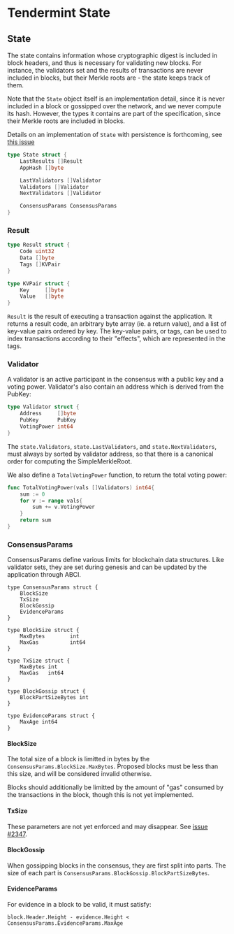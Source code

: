 # Tendermint State

## State

The state contains information whose cryptographic digest is included in block headers, and thus is
necessary for validating new blocks. For instance, the validators set and the results of
transactions are never included in blocks, but their Merkle roots are - the state keeps track of them.

Note that the `State` object itself is an implementation detail, since it is never
included in a block or gossipped over the network, and we never compute
its hash. However, the types it contains are part of the specification, since
their Merkle roots are included in blocks.

Details on an implementation of `State` with persistence is forthcoming, see [this issue](https://github.com/tendermint/tendermint/issues/1152)

```go
type State struct {
    LastResults []Result
    AppHash []byte

    LastValidators []Validator
    Validators []Validator
    NextValidators []Validator

    ConsensusParams ConsensusParams
}
```

### Result

```go
type Result struct {
    Code uint32
    Data []byte
    Tags []KVPair
}

type KVPair struct {
    Key     []byte
    Value   []byte
}
```

`Result` is the result of executing a transaction against the application.
It returns a result code, an arbitrary byte array (ie. a return value),
and a list of key-value pairs ordered by key. The key-value pairs, or tags,
can be used to index transactions according to their "effects", which are
represented in the tags.

### Validator

A validator is an active participant in the consensus with a public key and a voting power.
Validator's also contain an address which is derived from the PubKey:

```go
type Validator struct {
    Address     []byte
    PubKey      PubKey
    VotingPower int64
}
```

The `state.Validators`, `state.LastValidators`, and `state.NextValidators`, must always by sorted by validator address,
so that there is a canonical order for computing the SimpleMerkleRoot.

We also define a `TotalVotingPower` function, to return the total voting power:

```go
func TotalVotingPower(vals []Validators) int64{
    sum := 0
    for v := range vals{
        sum += v.VotingPower
    }
    return sum
}
```

### ConsensusParams

ConsensusParams define various limits for blockchain data structures.
Like validator sets, they are set during genesis and can be updated by the application through ABCI.

```
type ConsensusParams struct {
	BlockSize
	TxSize
	BlockGossip
	EvidenceParams
}

type BlockSize struct {
	MaxBytes        int
	MaxGas          int64
}

type TxSize struct {
	MaxBytes int
	MaxGas   int64
}

type BlockGossip struct {
	BlockPartSizeBytes int
}

type EvidenceParams struct {
	MaxAge int64
}
```

#### BlockSize

The total size of a block is limitted in bytes by the `ConsensusParams.BlockSize.MaxBytes`.
Proposed blocks must be less than this size, and will be considered invalid
otherwise.

Blocks should additionally be limitted by the amount of "gas" consumed by the
transactions in the block, though this is not yet implemented.

#### TxSize

These parameters are not yet enforced and may disappear. See [issue
#2347](https://github.com/tendermint/tendermint/issues/2347).

#### BlockGossip

When gossipping blocks in the consensus, they are first split into parts. The
size of each part is `ConsensusParams.BlockGossip.BlockPartSizeBytes`.

#### EvidenceParams

For evidence in a block to be valid, it must satisfy:

```
block.Header.Height - evidence.Height < ConsensusParams.EvidenceParams.MaxAge
```

